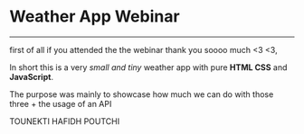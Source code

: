 # Weather App Webinar

---

first of all if you attended the the webinar thank you soooo much <3 <3, 

In short this is a very _small and tiny_ weather app with pure **HTML CSS** and **JavaScript**.

The purpose was mainly to showcase how much we can do with those three + the usage of an API

TOUNEKTI HAFIDH POUTCHI 
